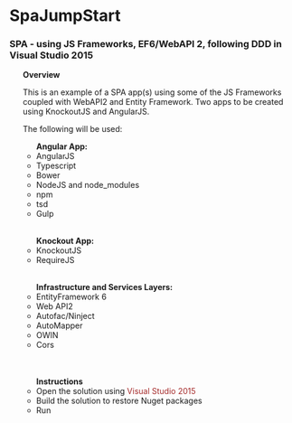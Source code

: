 # SpaJumpStart

<h3>SPA - using JS Frameworks, EF6/WebAPI 2, following DDD in Visual Studio 2015</h3>

<ul><strong>Overview</strong>

This is an example of a SPA app(s) using some of the JS Frameworks coupled with WebAPI2 and Entity Framework.
Two apps to be created using KnockoutJS and AngularJS.

The following will be used:

<ul><strong>Angular App:</strong>
<li>AngularJS</li>
<li>Typescript</li>
<li>Bower</li>
<li>NodeJS and node_modules</li>
<li>npm</li>
<li>tsd</li>
<li>Gulp</li>
</ul>
</br>
<ul><strong>Knockout App:</strong>
<li>KnockoutJS</li>
<li>RequireJS</li>
</ul>
</br>
<ul><strong>Infrastructure and Services Layers:</strong>
<li>EntityFramework 6</li>
<li>Web API2</li>
<li>Autofac/Ninject</li>
<li>AutoMapper</li>
<li>OWIN</li>
<li>Cors</li>
</ul>
</br></br>
<ul><strong>Instructions</strong>
<li>Open the solution using <span style="color:brown">Visual Studio 2015</li>
<li>Build the solution to restore Nuget packages</li>
<li>Run</li>
</ul>

